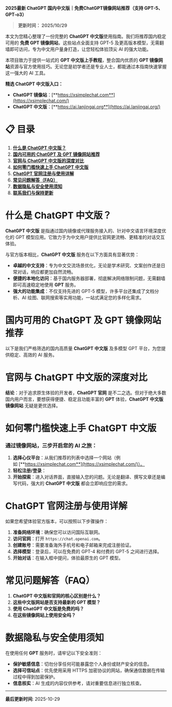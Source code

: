 **2025最新 ChatGPT 国内中文版｜免费ChatGPT镜像网站推荐（支持 GPT-5、GPT-o3）**



> **更新时间： 2025/10/29**



本文为您精心整理了一份完整的 **ChatGPT 中文版**使用指南。我们将推荐国内稳定可用的 **免费 GPT 镜像网站**，这些站点全面支持 GPT-5 及更高版本模型，无需翻墙即可访问，专为中文用户量身打造，让您轻松体验顶尖 AI 的强大功能。

本项目致力于提供一站式的 **GPT 中文版上手教程**，整合国内优质的 **GPT 镜像网站**资源与官方使用技巧。无论您是初学者还是专业人士，都能通过本指南快速掌握这一强大的 AI 工具。

**精选 ChatGPT 中文版入口：**

- **ChatGPT 镜像站**：[**https://xsimplechat.com**](https://xsimplechat.com/)
- **ChatGPT 中文版**：[**https://ai.lanjingai.org**](https://ai.lanjingai.org/)
# **📋 目录**

1. [**什么是 ChatGPT 中文版？**](https://www.chatgpt-chinese.com/blog/guides/chatgpt/chatgpt-chinese-guide.html#%E4%BB%80%E4%B9%88%E6%98%AF-chatgpt-%E4%B8%AD%E6%96%87%E7%89%88)
1. [**国内可用的 ChatGPT 及 GPT 镜像网站推荐**](https://www.chatgpt-chinese.com/blog/guides/chatgpt/chatgpt-chinese-guide.html#%E5%9B%BD%E5%86%85%E5%8F%AF%E7%94%A8%E7%9A%84-chatgpt-%E5%8F%8A-gpt-%E9%95%9C%E5%83%8F%E7%BD%91%E7%AB%99%E6%8E%A8%E8%8D%90)
1. [**官网与 ChatGPT 中文版的深度对比**](https://www.chatgpt-chinese.com/blog/guides/chatgpt/chatgpt-chinese-guide.html#%E5%AE%98%E7%BD%91%E4%B8%8E-chatgpt-%E4%B8%AD%E6%96%87%E7%89%88%E7%9A%84%E6%B7%B1%E5%BA%A6%E5%AF%B9%E6%AF%94)
1. [**如何零门槛快速上手 ChatGPT 中文版**](https://www.chatgpt-chinese.com/blog/guides/chatgpt/chatgpt-chinese-guide.html#%E5%A6%82%E4%BD%95%E9%9B%B6%E9%97%A8%E6%A7%9B%E5%BF%AB%E9%80%9F%E4%B8%8A%E6%89%8B-chatgpt-%E4%B8%AD%E6%96%87%E7%89%88)
1. [**ChatGPT 官网注册与使用详解**](https://www.chatgpt-chinese.com/blog/guides/chatgpt/chatgpt-chinese-guide.html#chatgpt-%E5%AE%98%E7%BD%91%E6%B3%A8%E5%86%8C%E4%B8%8E%E4%BD%BF%E7%94%A8%E8%AF%A6%E8%A7%A3)
1. [**常见问题解答（FAQ）**](https://www.chatgpt-chinese.com/blog/guides/chatgpt/chatgpt-chinese-guide.html#%E5%B8%B8%E8%A7%81%E9%97%AE%E9%A2%98%E8%A7%A3%E7%AD%94faq)
1. [**数据隐私与安全使用须知**](https://www.chatgpt-chinese.com/blog/guides/chatgpt/chatgpt-chinese-guide.html#%E6%95%B0%E6%8D%AE%E9%9A%90%E7%A7%81%E4%B8%8E%E5%AE%89%E5%85%A8%E4%BD%BF%E7%94%A8%E9%A1%BB%E7%9F%A5)
1. [**联系我们与保持更新**](https://www.chatgpt-chinese.com/blog/guides/chatgpt/chatgpt-chinese-guide.html#%E8%81%94%E7%B3%BB%E6%88%91%E4%BB%AC%E4%B8%8E%E4%BF%9D%E6%8C%81%E6%9B%B4%E6%96%B0)
# **什么是 ChatGPT 中文版？**

**ChatGPT 中文版** 是指通过国内镜像或代理服务接入的、针对中文语言环境深度优化的 GPT 模型应用。它致力于为中文用户提供比官网更流畅、更精准的对话交互体验。

与官方版本相比，**ChatGPT 中文版** 服务在以下方面具有显著优势：

- **卓越的中文支持**：专为中文交流场景优化，无论是学术研究、文案创作还是日常对话，响应都更加自然流畅。
- **便捷的本地化访问**：基于国内服务器部署，彻底解决网络限制问题，无需翻墙即可高速稳定地使用 **GPT** 服务。
- **强大的功能集成**：不仅支持先进的 GPT-5 模型，许多平台还集成了文档分析、AI 绘图、联网搜索等实用功能，一站式满足您的多样化需求。
# **国内可用的 ChatGPT 及 GPT 镜像网站推荐**

以下是我们严格筛选的国内高质量 **ChatGPT 中文版** 及多模型 GPT 平台，为您提供稳定、高效的 AI 服务。

# **官网与 ChatGPT 中文版的深度对比**

**结论**：对于追求原生体验的开发者，**ChatGPT 官网** 是不二之选。但对于绝大多数国内用户而言，要想获得便捷、稳定且功能丰富的 **GPT** 体验，**ChatGPT 中文版镜像网站** 无疑是更优选择。

# **如何零门槛快速上手 ChatGPT 中文版**

### **通过镜像网站，三步开启您的 AI 之旅：**

1. **选择心仪平台**：从我们推荐的列表中选择一个网站（例如 [**https://xsimplechat.com**](https://xsimplechat.com/)）。
1. **轻松注册/登录**：
1. **开始探索**：进入对话界面，直接输入您的问题。无论是翻译、撰写文章还是编写代码，强大的 **ChatGPT 中文版** 都会立即响应您的需求。
# **ChatGPT 官网注册与使用详解**

如果您希望体验官方版本，可以按照以下步骤操作：

1. **准备网络环境**：确保您可以访问国际互联网。
1. **访问官网**：打开 `https://chat.openai.com`。
1. **创建账号**：需要准备海外手机号和电子邮箱来完成注册验证。
1. **选择模型**：登录后，可以在免费的 GPT-4 和付费的 GPT-5 之间进行选择。
1. **开始对话**：在输入框中提问，体验最原生的 GPT 模型。
# **常见问题解答（FAQ）**

1. **ChatGPT 中文版和官网的核心区别是什么？**
1. **这些中文版网站是否支持最新的 GPT 模型？**
1. **使用 ChatGPT 中文版是免费的吗？**
1. **在这些镜像网站上使用安全吗？**
# **数据隐私与安全使用须知**

在使用任何 **GPT** 服务时，请牢记以下安全准则：

- **保护敏感信息**：切勿分享任何可能暴露您个人身份或财产安全的信息。
- **选择可信站点**：优先使用采用 HTTPS 加密协议的网站，确保通信数据在传输过程中得到加密保护。
- **信息核实**：AI 生成的内容仅供参考，请对重要信息进行独立核查。

---

**最后更新时间**: 2025-10-29
